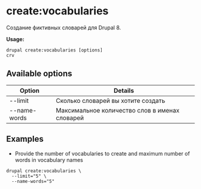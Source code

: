 # create:vocabularies
Создание фиктивных словарей для Drupal 8.

**Usage:**
```
drupal create:vocabularies [options]
crv
```

## Available options
Option | Details
-------|-------------
--limit | Сколько словарей вы хотите создать
--name-words | Максимальное количество слов в именах словарей

## Examples
* Provide the number of vocabularies to create and maximum number of words in vocabulary names
```
drupal create:vocabularies \
  --limit="5" \
  --name-words="5"
```
